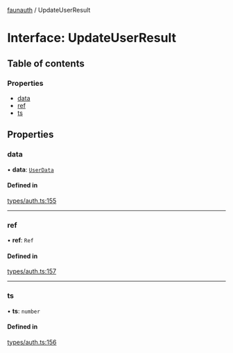 [faunauth](../index.md) / UpdateUserResult

# Interface: UpdateUserResult

## Table of contents

### Properties

- [data](UpdateUserResult.md#data)
- [ref](UpdateUserResult.md#ref)
- [ts](UpdateUserResult.md#ts)

## Properties

### data

• **data**: [`UserData`](UserData.md)

#### Defined in

[types/auth.ts:155](https://github.com/alexnitta/faunauth/blob/8d66af9/src/types/auth.ts#L155)

___

### ref

• **ref**: `Ref`

#### Defined in

[types/auth.ts:157](https://github.com/alexnitta/faunauth/blob/8d66af9/src/types/auth.ts#L157)

___

### ts

• **ts**: `number`

#### Defined in

[types/auth.ts:156](https://github.com/alexnitta/faunauth/blob/8d66af9/src/types/auth.ts#L156)
